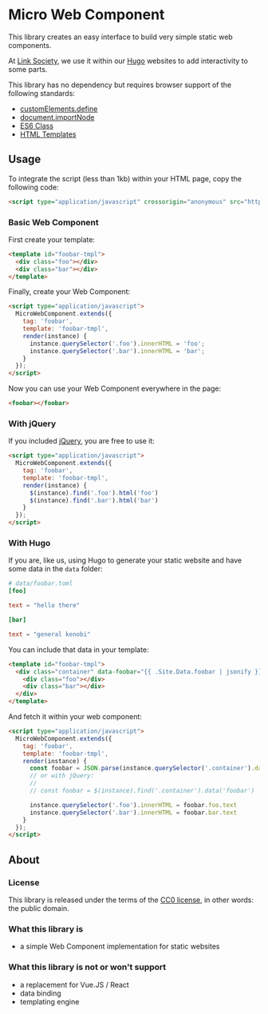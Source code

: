# Micro Web Component

This library creates an easy interface to build very simple static web components.

At [Link Society](https://link-society.com), we use it within our
[Hugo](https://gohugo.io) websites to add interactivity to some parts.

This library has no dependency but requires browser support of the following
standards:

 - [customElements.define](https://caniuse.com/mdn-api_window_customelements)
 - [document.importNode](https://caniuse.com/mdn-api_document_importnode)
 - [ES6 Class](https://caniuse.com/es6-class)
 - [HTML Templates](https://caniuse.com/template)

## Usage

To integrate the script (less than 1kb) within your HTML page, copy the following code:

```html
<script type="application/javascript" crossorigin="anonymous" src="https://link-society.github.io/micro-web-component/index.js"></script>
```

### Basic Web Component

First create your template:

```html
<template id="foobar-tmpl">
  <div class="foo"></div>
  <div class="bar"></div>
</template>
```

Finally, create your Web Component:

```html
<script type="application/javascript">
  MicroWebComponent.extends({
    tag: 'foobar',
    template: 'foobar-tmpl',
    render(instance) {
      instance.querySelector('.foo').innerHTML = 'foo';
      instance.querySelector('.bar').innerHTML = 'bar';
    }
  });
</script>
```

Now you can use your Web Component everywhere in the page:

```html
<foobar></foobar>
```

### With jQuery

If you included [jQuery](https://jquery.com), you are free to use it:

```html
<script type="application/javascript">
  MicroWebComponent.extends({
    tag: 'foobar',
    template: 'foobar-tmpl',
    render(instance) {
      $(instance).find('.foo').html('foo')
      $(instance).find('.bar').html('bar')
    }
  });
</script>
```

### With Hugo

If you are, like us, using Hugo to generate your static website and have some
data in the `data` folder:

```toml
# data/foobar.toml
[foo]

text = "hello there"

[bar]

text = "general kenobi"
```

You can include that data in your template:

```html
<template id="foobar-tmpl">
  <div class="container" data-foobar="{{ .Site.Data.foobar | jsonify }}">
    <div class="foo"></div>
    <div class="bar"></div>
  </div>
</template>
```

And fetch it within your web component:

```html
<script type="application/javascript">
  MicroWebComponent.extends({
    tag: 'foobar',
    template: 'foobar-tmpl',
    render(instance) {
      const foobar = JSON.parse(instance.querySelector('.container').dataset.foobar)
      // or with jQuery:
      //
      // const foobar = $(instance).find('.container').data('foobar')

      instance.querySelector('.foo').innerHTML = foobar.foo.text
      instance.querySelector('.bar').innerHTML = foobar.bar.text
    }
  });
</script>
```

## About

### License

This library is released under the terms of the [CC0 license](https://creativecommons.org/publicdomain/zero/1.0),
in other words: the public domain.

### What this library is

 - a simple Web Component implementation for static websites

### What this library is not or won't support

 - a replacement for Vue.JS / React
 - data binding
 - templating engine
